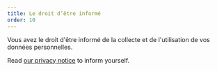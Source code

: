 ```yaml
---
title: Le droit d’être informé
order: 10
---
```


Vous avez le droit d'être informé de la collecte et de l'utilisation de vos données personnelles.

Read [our privacy notice](/docs/various/privacy/) to inform yourself.
